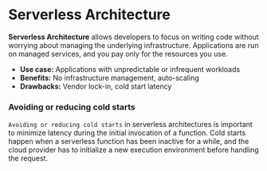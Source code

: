 # Serverless Architecture

**Serverless Architecture** allows developers to focus on writing code without worrying about managing the underlying infrastructure. Applications are run on managed services, and you pay only for the resources you use.

- **Use case:** Applications with unpredictable or infrequent workloads
- **Benefits:** No infrastructure management, auto-scaling
- **Drawbacks:** Vendor lock-in, cold start latency

### Avoiding or reducing cold starts

`Avoiding or reducing cold starts` in serverless architectures is important to minimize latency during the initial invocation of a function. Cold starts happen when a serverless function has been inactive for a while, and the cloud provider has to initialize a new execution environment before handling the request. 

